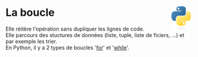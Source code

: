 # **La boucle**<a href="../../../"><img align="right" src="../../../assets/logo/Python-logo-notext.svg" alt="Python" height="64px"></a>
Elle réitère l'opération sans dupliquer les lignes de code.  
Elle parcours des stuctures de données (liste, tuple, liste de ficiers, ...) et par exemple les trier.  
En Python, il y a 2 types de boucles '[for](../forLoop)' et '[while](../whileLoop)'.